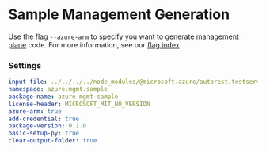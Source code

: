 # Sample Management Generation

Use the flag `--azure-arm` to specify you want to generate [management plane][mgmt] code. For more information, see our [flag index][flag_index]

### Settings

``` yaml
input-file: ../../../../node_modules/@microsoft.azure/autorest.testserver/swagger/head.json
namespace: azure.mgmt.sample
package-name: azure-mgmt-sample
license-header: MICROSOFT_MIT_NO_VERSION
azure-arm: true
add-credential: true
package-version: 0.1.0
basic-setup-py: true
clear-output-folder: true
```

<!-- LINKS -->
[mgmt]: https://docs.microsoft.com/en-us/azure/azure-resource-manager/management/control-plane-and-data-plane#control-plane
[flag_index]: https://github.com/Azure/autorest/tree/master/docs/generate/flags.md